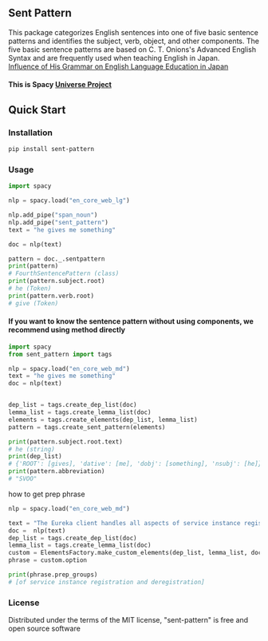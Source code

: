 ## Sent Pattern
This package categorizes English sentences into one of five basic sentence patterns and identifies the subject, verb, object, and other components. The five basic sentence patterns are based on C. T. Onions's Advanced English Syntax and are frequently used when teaching English in Japan.<br>
[Influence of His Grammar on English Language Education in Japan ](https://www.intcul.tohoku.ac.jp/ronshu/vol17/12.pdf)

#### This is Spacy [Universe Project](https://spacy.io/universe/project/sent-pattern)
## Quick Start

### Installation
```bash
pip install sent-pattern
```

### Usage

```py
import spacy

nlp = spacy.load("en_core_web_lg")

nlp.add_pipe("span_noun")
nlp.add_pipe("sent_pattern")
text = "he gives me something"

doc = nlp(text)

pattern = doc._.sentpattern
print(pattern) 
# FourthSentencePattern (class)
print(pattern.subject.root)
# he (Token)
print(pattern.verb.root)
# give (Token)
```



#### If you want to know the sentence pattern without using components, we recommend using method directly

```py
import spacy
from sent_pattern import tags

nlp = spacy.load("en_core_web_md")
text = "he gives me something"
doc = nlp(text)


dep_list = tags.create_dep_list(doc)
lemma_list = tags.create_lemma_list(doc)
elements = tags.create_elements(dep_list, lemma_list)
pattern = tags.create_sent_pattern(elements)

print(pattern.subject.root.text)
# he (string)
print(dep_list)
# {'ROOT': [gives], 'dative': [me], 'dobj': [something], 'nsubj': [he]}
print(pattern.abbreviation)
# "SVOO"


```

how to get prep phrase
```py
nlp = spacy.load("en_core_web_md")

text = "The Eureka client handles all aspects of service instance registration and deregistration"
doc =  nlp(text)
dep_list = tags.create_dep_list(doc)
lemma_list = tags.create_lemma_list(doc)
custom = ElementsFactory.make_custom_elements(dep_list, lemma_list, doc=doc, option="prep")
phrase = custom.option

print(phrase.prep_groups)
# [of service instance registration and deregistration]
```


### License
Distributed under the terms of the MIT license, "sent-pattern" is free and open source software


